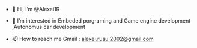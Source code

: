- 👋 Hi, I’m @Alexei1R
- 👀 I’m interested in Embeded porgraming and Game engine development ,Autonomus car development
 

- 📫 How to reach me Gmail : alexei.rusu.2002@gmail.com

<!---
Alexei1R/Alexei1R is a ✨ special ✨ repository because its `README.md` (this file) appears on your GitHub profile.
You can click the Preview link to take a look at your changes.
--->
